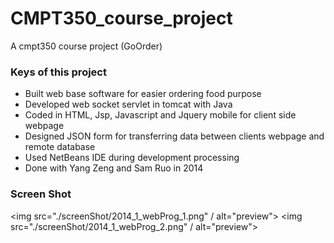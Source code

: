 # CMPT350_course_project
A cmpt350 course project (GoOrder)

### Keys of this project

* Built web base software for easier ordering food purpose
* Developed web socket servlet in tomcat with Java
* Coded in HTML, Jsp, Javascript and Jquery mobile for client side webpage
* Designed JSON form for transferring data between clients webpage and remote database
* Used NetBeans IDE during development processing
* Done with Yang Zeng and Sam Ruo in 2014

### Screen Shot

<img src="./screenShot/2014_1_webProg_1.png" / alt="preview">
<img src="./screenShot/2014_1_webProg_2.png" / alt="preview">
